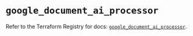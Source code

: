 # `google_document_ai_processor`

Refer to the Terraform Registry for docs: [`google_document_ai_processor`](https://registry.terraform.io/providers/hashicorp/google/6.22.0/docs/resources/document_ai_processor).
